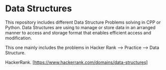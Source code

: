 # Data Structures
This repository includes different Data Structure Problems solving in CPP or Python. Data Structures are using to manage or store data in an arranged manner to access and storage format that enables efficient access and modification. 

This one mainly includes the problems in Hacker Rank --> Practice --> Data Structure.

HackerRank. [https://www.hackerrank.com/domains/data-structures]
